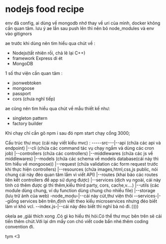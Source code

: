 # nodejs food recipe
env đã config, ai dùng về mongodb nhớ thay về uri của mình,
docker không cần quan tâm.
lưu ý ae lần sau push lên thì nên bỏ node_modules và env vào gitignors

ae trước khi dùng nên tìm hiểu qua chút về :
- Nodejs(tất nhiên rồi, chả lẽ lại C++)
- framework Express di ét
- MongoDB

1 số thư viện cần quan tâm :
- jsonwebtoken <br>
- mongoose
- passport
- cors
(chưa nghĩ tiếp)

ae cũng nên tìm hiểu qua chút về mẫu thiết kế như:
- singleton pattern
- factory builder

Khi chạy chỉ cần gõ npm i sau đó npm start chạy cổng 3000;

Cấu trúc thư mục (cái này viết kiểu mvc) :
-----src---|--api (chứa các api và endpoint)
           |--cli (chứa các command tác vụ chạy ngầm và dùng các cron job)
           |--controllers (chứa các controllers)
           |--middlewares (chứa các js về middlewares)
           |--models (chứa các schema về models database(cái này thì tìm hiểu về mongoose))
           |--request (chứa validation các form request trước khi thực hiện controllers)
           |--resources (chứa images,html,css,js public, nói chung cái này đéo quan tâm lắm vì viết API)
           |--routes (khai báo các routes liên kết controllers để app sử dụng được)
           |--services (dịch vụ ngoài, cái này tính có thêm được gì thì thêm,kiểu third party, cors, cache,v....)
           |--utils (các module dùng chung, ví dụ function dùng chung cho nhiều file)
           |--storage (lưu trữ ảnh của web)
-node_modu-|--cái này cút,thư viện thôi
--services-|--giống services bên trên,định viết theo kiểu microservices nhưng đéo biết làm vì khó vcl.
--index.js-|--cái này đéo biết thì nghỉ bà nó đi.:))))

okela ae ,giải thích xong .Có gì ko hiểu thì hỏi.Có thể thư mục bên trên sẽ cải tiến thêm chút.Với lại dm mấy con chó viết code bẩn nhé.thêm coding convention đi.

tym <3
